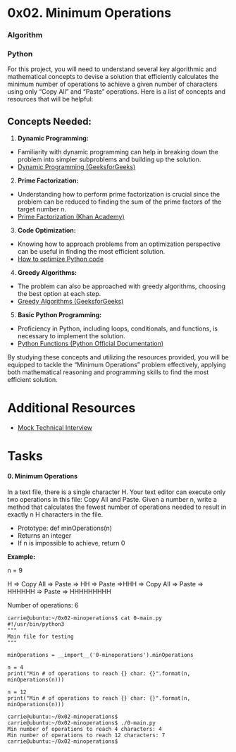 # 0x02. Minimum Operations
### Algorithm
### Python

For this project, you will need to understand several key algorithmic and mathematical concepts to devise a solution that efficiently calculates the minimum number of operations to achieve a given number of characters using only “Copy All” and “Paste” operations. Here is a list of concepts and resources that will be helpful:

## Concepts Needed:

1. **Dynamic Programming:**

- Familiarity with dynamic programming can help in breaking down the problem into simpler subproblems and building up the solution.  
- [Dynamic Programming (GeeksforGeeks)](https://www.geeksforgeeks.org/dynamic-programming/)

2. **Prime Factorization:**

- Understanding how to perform prime factorization is crucial since the problem can be reduced to finding the sum of the prime factors of the target number n.  
- [Prime Factorization (Khan Academy)](https://www.khanacademy.org/math/pre-algebra/pre-algebra-factors-multiples/pre-algebra-prime-factorization-prealg/v/prime-factorization)

3. **Code Optimization:**

- Knowing how to approach problems from an optimization perspective can be useful in finding the most efficient solution.  
- [How to optimize Python code](https://stackify.com/how-to-optimize-python-code/)

4. **Greedy Algorithms:**

- The problem can also be approached with greedy algorithms, choosing the best option at each step.  
- [Greedy Algorithms (GeeksforGeeks)](https://www.geeksforgeeks.org/greedy-algorithms/)

5. **Basic Python Programming:**

- Proficiency in Python, including loops, conditionals, and functions, is necessary to implement the solution.  
- [Python Functions (Python Official Documentation)](https://docs.python.org/3/tutorial/controlflow.html#defining-functions)

By studying these concepts and utilizing the resources provided, you will be equipped to tackle the “Minimum Operations” problem effectively, applying both mathematical reasoning and programming skills to find the most efficient solution.


# Additional Resources

- [Mock Technical Interview](https://www.youtube.com/watch?v=h4i4kjwncoU)


# Tasks
#### 0. Minimum Operations

In a text file, there is a single character H. Your text editor can execute only two operations in this file: Copy All and Paste. Given a number n, write a method that calculates the fewest number of operations needed to result in exactly n H characters in the file.

- Prototype: def minOperations(n)   
- Returns an integer   
- If n is impossible to achieve, return 0   


**Example:**

n = 9

H => Copy All => Paste => HH => Paste =>HHH => Copy All => Paste => HHHHHH => Paste => HHHHHHHHH

Number of operations: 6
```
carrie@ubuntu:~/0x02-minoperations$ cat 0-main.py
#!/usr/bin/python3
"""
Main file for testing
"""

minOperations = __import__('0-minoperations').minOperations

n = 4
print("Min # of operations to reach {} char: {}".format(n, minOperations(n)))

n = 12
print("Min # of operations to reach {} char: {}".format(n, minOperations(n)))
```

```
carrie@ubuntu:~/0x02-minoperations$
carrie@ubuntu:~/0x02-minoperations$ ./0-main.py
Min number of operations to reach 4 characters: 4
Min number of operations to reach 12 characters: 7
carrie@ubuntu:~/0x02-minoperations$
```


